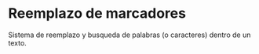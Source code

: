 # Reemplazo de marcadores
Sistema de reemplazo y busqueda de palabras (o caracteres) dentro de un texto.

